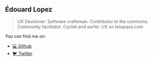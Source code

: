 ## Édouard Lopez
> UX Develover. Software craftsman. Contributor to the commons. Community facilitator. Cyclist and surfer. UX on lesspass.com‮

You can find me on:
* [💻 Github](github.com/edouard-lopez/)
* [🐦 Twitter](https://twitter.com/edouard_lopez)


